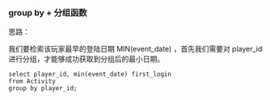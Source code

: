 ### group by + 分组函数

思路：

我们要检索该玩家最早的登陆日期 MIN(event_date) ，首先我们需要对 player_id 进行分组，才能够成功获取到分组后的最小日期。

```mysql
select player_id, min(event_date) first_login
from Activity
group by player_id; 
```


